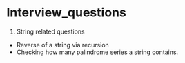 # Interview_questions

1. String related questions
  - Reverse of a string via recursion
  - Checking how many palindrome series a string contains.
